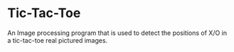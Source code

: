 # Tic-Tac-Toe
An Image processing program that is used to detect the positions of X/O in a tic-tac-toe real pictured images.
